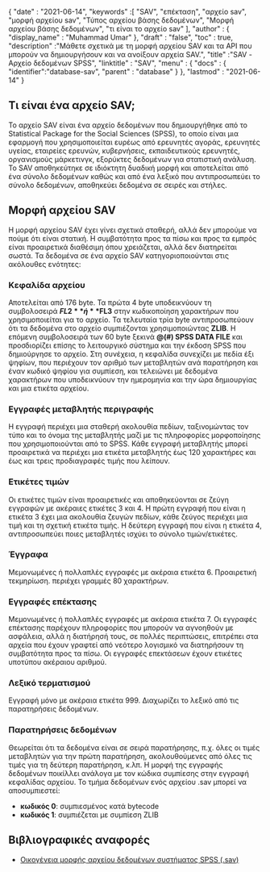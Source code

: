 {
  "date" : "2021-06-14",
  "keywords" :[ "SAV", "επέκταση", "αρχείο sav", "μορφή αρχείου sav", "Τύπος αρχείου βάσης δεδομένων", "Μορφή αρχείου βάσης δεδομένων", "τι είναι το αρχείο sav" ],
  "author" : {
    "display_name" : "Muhammad Umar"
},
  "draft" : "false",
  "toc" : true,
  "description" :"Μάθετε σχετικά με τη μορφή αρχείου SAV και τα API που μπορούν να δημιουργήσουν και να ανοίξουν αρχεία SAV.",
  "title" :"SAV - Αρχείο δεδομένων SPSS",
  "linktitle" : "SAV",
  "menu" : {
    "docs" : {
      "identifier":"database-sav",
      "parent" : "database"
}
},
  "lastmod" : "2021-06-14"
}

## Τι είναι ένα αρχείο SAV;
Το αρχείο SAV είναι ένα αρχείο δεδομένων που δημιουργήθηκε από το Statistical Package for the Social Sciences (SPSS), το οποίο είναι μια εφαρμογή που χρησιμοποιείται ευρέως από ερευνητές αγοράς, ερευνητές υγείας, εταιρείες ερευνών, κυβερνήσεις, εκπαιδευτικούς ερευνητές, οργανισμούς μάρκετινγκ, εξορύκτες δεδομένων για στατιστική ανάλυση. Το SAV αποθηκεύτηκε σε ιδιόκτητη δυαδική μορφή και αποτελείται από ένα σύνολο δεδομένων καθώς και από ένα λεξικό που αντιπροσωπεύει το σύνολο δεδομένων, αποθηκεύει δεδομένα σε σειρές και στήλες.

## Μορφή αρχείου SAV
Η μορφή αρχείου SAV έχει γίνει σχετικά σταθερή, αλλά δεν μπορούμε να πούμε ότι είναι στατική. Η συμβατότητα προς τα πίσω και προς τα εμπρός είναι προαιρετικά διαθέσιμη όπου χρειάζεται, αλλά δεν διατηρείται σωστά. Τα δεδομένα σε ένα αρχείο SAV κατηγοριοποιούνται στις ακόλουθες ενότητες:

### Κεφαλίδα αρχείου
Αποτελείται από 176 byte. Τα πρώτα 4 byte υποδεικνύουν τη συμβολοσειρά **$FL2** ή **$FL3** στην κωδικοποίηση χαρακτήρων που χρησιμοποιείται για το αρχείο. Τα τελευταία τρία byte αντιπροσωπεύουν ότι τα δεδομένα στο αρχείο συμπιέζονται χρησιμοποιώντας **ZLIB**. Η επόμενη συμβολοσειρά των 60 byte ξεκινά **@(#) SPSS DATA FILE** και προσδιορίζει επίσης το λειτουργικό σύστημα και την έκδοση SPSS που δημιούργησε το αρχείο. Στη συνέχεια, η κεφαλίδα συνεχίζει με πεδία έξι ψηφίων, που περιέχουν τον αριθμό των μεταβλητών ανά παρατήρηση και έναν κωδικό ψηφίου για συμπίεση, και τελειώνει με δεδομένα χαρακτήρων που υποδεικνύουν την ημερομηνία και την ώρα δημιουργίας και μια ετικέτα αρχείου.
### Εγγραφές μεταβλητής περιγραφής
Η εγγραφή περιέχει μια σταθερή ακολουθία πεδίων, ταξινομώντας τον τύπο και το όνομα της μεταβλητής μαζί με τις πληροφορίες μορφοποίησης που χρησιμοποιούνται από το SPSS. Κάθε εγγραφή μεταβλητής μπορεί προαιρετικά να περιέχει μια ετικέτα μεταβλητής έως 120 χαρακτήρες και έως και τρεις προδιαγραφές τιμής που λείπουν.
### Ετικέτες τιμών
Οι ετικέτες τιμών είναι προαιρετικές και αποθηκεύονται σε ζεύγη εγγραφών με ακέραιες ετικέτες 3 και 4. Η πρώτη εγγραφή που είναι η ετικέτα 3 έχει μια ακολουθία ζευγών πεδίων, κάθε ζεύγος περιέχει μια τιμή και τη σχετική ετικέτα τιμής. Η δεύτερη εγγραφή που είναι η ετικέτα 4, αντιπροσωπεύει ποιες μεταβλητές ισχύει το σύνολο τιμών/ετικέτες.
### Έγγραφα
Μεμονωμένες ή πολλαπλές εγγραφές με ακέραια ετικέτα 6. Προαιρετική τεκμηρίωση. περιέχει γραμμές 80 χαρακτήρων.
### Εγγραφές επέκτασης
Μεμονωμένες ή πολλαπλές εγγραφές με ακέραια ετικέτα 7. Οι εγγραφές επέκτασης παρέχουν πληροφορίες που μπορούν να αγνοηθούν με ασφάλεια, αλλά η διατήρησή τους, σε πολλές περιπτώσεις, επιτρέπει στα αρχεία που έχουν γραφτεί από νεότερο λογισμικό να διατηρήσουν τη συμβατότητα προς τα πίσω. Οι εγγραφές επεκτάσεων έχουν ετικέτες υποτύπου ακέραιου αριθμού.
### Λεξικό τερματισμού
Εγγραφή μόνο με ακέραια ετικέτα 999. Διαχωρίζει το λεξικό από τις παρατηρήσεις δεδομένων.
### Παρατηρήσεις δεδομένων
Θεωρείται ότι τα δεδομένα είναι σε σειρά παρατήρησης, π.χ. όλες οι τιμές μεταβλητών για την πρώτη παρατήρηση, ακολουθούμενες από όλες τις τιμές για τη δεύτερη παρατήρηση, κ.λπ. Η μορφή της εγγραφής δεδομένων ποικίλλει ανάλογα με τον κώδικα συμπίεσης στην εγγραφή κεφαλίδας αρχείου. Το τμήμα δεδομένων ενός αρχείου .sav μπορεί να αποσυμπιεστεί:
- **κωδικός 0**: συμπιεσμένος κατά bytecode
- **κωδικός 1**: συμπιέζεται με συμπίεση ZLIB
 







## Βιβλιογραφικές αναφορές ##

* [Οικογένεια μορφής αρχείου δεδομένων συστήματος SPSS (.sav)](https://www.loc.gov/preservation/digital/formats/fdd/fdd000469.shtml)

